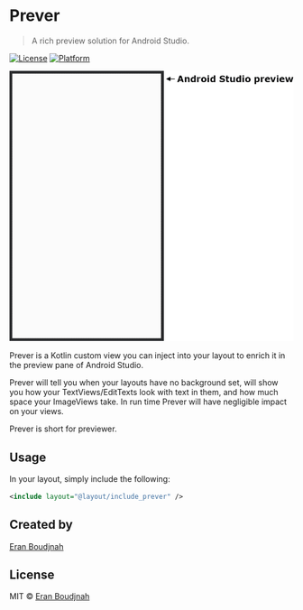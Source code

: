 # Prever
>
> A rich preview solution for Android Studio.
>

[![License](https://img.shields.io/github/license/EranBoudjnah/Prever)](https://github.com/EranBoudjnah/Prever/blob/master/LICENSE)
[![Platform](https://img.shields.io/badge/platform-android-lightgrey)](https://developer.android.com/reference)

[<img src="https://github.com/EranBoudjnah/Prever/raw/master/Assets/Presentation.gif" width="600"/>](Screenshot)

Prever is a Kotlin custom view you can inject into your layout to enrich it in the preview pane of Android Studio.

Prever will tell you when your layouts have no background set, will show you how your TextViews/EditTexts look with text in them, and how much space your ImageViews take.
In run time Prever will have negligible impact on your views.

Prever is short for previewer.

## Usage

In your layout, simply include the following:

```xml
<include layout="@layout/include_prever" />
```

## Created by
[Eran Boudjnah](https://www.linkedin.com/in/eranboudjnah)

## License
MIT © [Eran Boudjnah](https://www.linkedin.com/in/eranboudjnah)